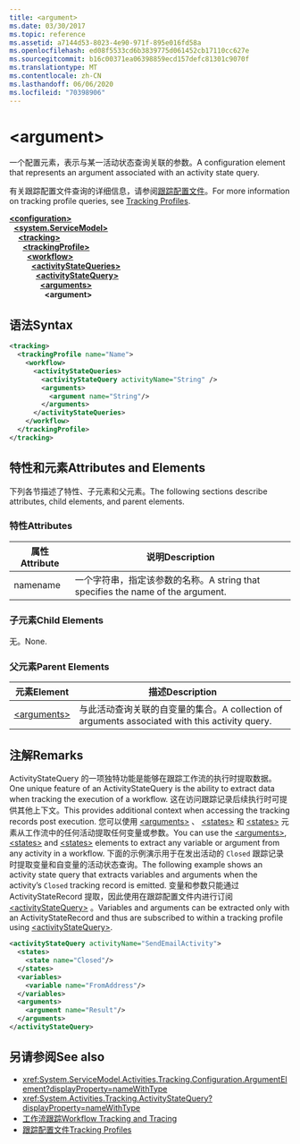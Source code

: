 ```yaml
---
title: <argument>
ms.date: 03/30/2017
ms.topic: reference
ms.assetid: a7144d53-8023-4e90-971f-895e016fd58a
ms.openlocfilehash: ed08f5533cd6b3839775d061452cb17110cc627e
ms.sourcegitcommit: b16c00371ea06398859ecd157defc81301c9070f
ms.translationtype: MT
ms.contentlocale: zh-CN
ms.lasthandoff: 06/06/2020
ms.locfileid: "70398906"
---
```

# \<argument>
<span data-ttu-id="ab155-101">一个配置元素，表示与某一活动状态查询关联的参数。</span><span class="sxs-lookup"><span data-stu-id="ab155-101">A configuration element that represents an argument associated with an activity state query.</span></span>  
  
 <span data-ttu-id="ab155-102">有关跟踪配置文件查询的详细信息，请参阅[跟踪配置文件](../../../windows-workflow-foundation/tracking-profiles.md)。</span><span class="sxs-lookup"><span data-stu-id="ab155-102">For more information on tracking profile queries, see [Tracking Profiles](../../../windows-workflow-foundation/tracking-profiles.md).</span></span>  
  
[**\<configuration>**](../configuration-element.md)\
&nbsp;&nbsp;[**\<system.ServiceModel>**](system-servicemodel-of-workflow.md)\
&nbsp;&nbsp;&nbsp;&nbsp;[**\<tracking>**](tracking.md)\
&nbsp;&nbsp;&nbsp;&nbsp;&nbsp;&nbsp;[**\<trackingProfile>**](trackingprofile.md)\
&nbsp;&nbsp;&nbsp;&nbsp;&nbsp;&nbsp;&nbsp;&nbsp;[**\<workflow>**](workflow.md)\
&nbsp;&nbsp;&nbsp;&nbsp;&nbsp;&nbsp;&nbsp;&nbsp;&nbsp;&nbsp;[**\<activityStateQueries>**](activitystatequeries.md)\
&nbsp;&nbsp;&nbsp;&nbsp;&nbsp;&nbsp;&nbsp;&nbsp;&nbsp;&nbsp;&nbsp;&nbsp;[**\<activityStateQuery>**](activitystatequery.md)\
&nbsp;&nbsp;&nbsp;&nbsp;&nbsp;&nbsp;&nbsp;&nbsp;&nbsp;&nbsp;&nbsp;&nbsp;&nbsp;&nbsp;[**\<arguments>**](arguments.md)\
&nbsp;&nbsp;&nbsp;&nbsp;&nbsp;&nbsp;&nbsp;&nbsp;&nbsp;&nbsp;&nbsp;&nbsp;&nbsp;&nbsp;&nbsp;&nbsp;**\<argument>**  
  
## <a name="syntax"></a><span data-ttu-id="ab155-103">语法</span><span class="sxs-lookup"><span data-stu-id="ab155-103">Syntax</span></span>  
  
```xml
<tracking>
  <trackingProfile name="Name">
    <workflow>
      <activityStateQueries>
        <activityStateQuery activityName="String" />
        <arguments>
          <argument name="String"/>
        </arguments>
      </activityStateQueries>
    </workflow>
  </trackingProfile>
</tracking>  
```  
  
## <a name="attributes-and-elements"></a><span data-ttu-id="ab155-104">特性和元素</span><span class="sxs-lookup"><span data-stu-id="ab155-104">Attributes and Elements</span></span>  
 <span data-ttu-id="ab155-105">下列各节描述了特性、子元素和父元素。</span><span class="sxs-lookup"><span data-stu-id="ab155-105">The following sections describe attributes, child elements, and parent elements.</span></span>  
  
### <a name="attributes"></a><span data-ttu-id="ab155-106">特性</span><span class="sxs-lookup"><span data-stu-id="ab155-106">Attributes</span></span>  
  
|<span data-ttu-id="ab155-107">属性</span><span class="sxs-lookup"><span data-stu-id="ab155-107">Attribute</span></span>|<span data-ttu-id="ab155-108">说明</span><span class="sxs-lookup"><span data-stu-id="ab155-108">Description</span></span>|  
|---------------|-----------------|  
|<span data-ttu-id="ab155-109">name</span><span class="sxs-lookup"><span data-stu-id="ab155-109">name</span></span>|<span data-ttu-id="ab155-110">一个字符串，指定该参数的名称。</span><span class="sxs-lookup"><span data-stu-id="ab155-110">A string that specifies the name of the argument.</span></span>|  
  
### <a name="child-elements"></a><span data-ttu-id="ab155-111">子元素</span><span class="sxs-lookup"><span data-stu-id="ab155-111">Child Elements</span></span>  
 <span data-ttu-id="ab155-112">无。</span><span class="sxs-lookup"><span data-stu-id="ab155-112">None.</span></span>  
  
### <a name="parent-elements"></a><span data-ttu-id="ab155-113">父元素</span><span class="sxs-lookup"><span data-stu-id="ab155-113">Parent Elements</span></span>  
  
|<span data-ttu-id="ab155-114">元素</span><span class="sxs-lookup"><span data-stu-id="ab155-114">Element</span></span>|<span data-ttu-id="ab155-115">描述</span><span class="sxs-lookup"><span data-stu-id="ab155-115">Description</span></span>|  
|-------------|-----------------|  
|[\<arguments>](arguments.md)|<span data-ttu-id="ab155-116">与此活动查询关联的自变量的集合。</span><span class="sxs-lookup"><span data-stu-id="ab155-116">A collection of arguments associated with this activity query.</span></span>|  
  
## <a name="remarks"></a><span data-ttu-id="ab155-117">注解</span><span class="sxs-lookup"><span data-stu-id="ab155-117">Remarks</span></span>  
 <span data-ttu-id="ab155-118">ActivityStateQuery 的一项独特功能是能够在跟踪工作流的执行时提取数据。</span><span class="sxs-lookup"><span data-stu-id="ab155-118">One unique feature of an ActivityStateQuery is the ability to extract data when tracking the execution of a workflow.</span></span> <span data-ttu-id="ab155-119">这在访问跟踪记录后续执行时可提供其他上下文。</span><span class="sxs-lookup"><span data-stu-id="ab155-119">This provides additional context when accessing the tracking records post execution.</span></span> <span data-ttu-id="ab155-120">您可以使用 [\<arguments>](arguments.md) 、 [\<states>](states.md) 和 [\<states>](states.md) 元素从工作流中的任何活动提取任何变量或参数。</span><span class="sxs-lookup"><span data-stu-id="ab155-120">You can use the [\<arguments>](arguments.md), [\<states>](states.md) and [\<states>](states.md) elements to extract any variable or argument from any activity in a workflow.</span></span> <span data-ttu-id="ab155-121">下面的示例演示用于在发出活动的 `Closed` 跟踪记录时提取变量和自变量的活动状态查询。</span><span class="sxs-lookup"><span data-stu-id="ab155-121">The following example shows an activity state query that extracts variables and arguments when the activity’s `Closed` tracking record is emitted.</span></span> <span data-ttu-id="ab155-122">变量和参数只能通过 ActivityStateRecord 提取，因此使用在跟踪配置文件内进行订阅 [\<activityStateQuery>](activitystatequery.md) 。</span><span class="sxs-lookup"><span data-stu-id="ab155-122">Variables and arguments can be extracted only with an ActivityStateRecord and thus are subscribed to within a tracking profile using [\<activityStateQuery>](activitystatequery.md).</span></span>  
  
```xml  
<activityStateQuery activityName="SendEmailActivity">  
  <states>  
    <state name="Closed"/>  
  </states>  
  <variables>  
    <variable name="FromAddress"/>  
  </variables>  
  <arguments>  
    <argument name="Result"/>  
  </arguments>  
</activityStateQuery>  
```  
  
## <a name="see-also"></a><span data-ttu-id="ab155-123">另请参阅</span><span class="sxs-lookup"><span data-stu-id="ab155-123">See also</span></span>

- <xref:System.ServiceModel.Activities.Tracking.Configuration.ArgumentElement?displayProperty=nameWithType>
- <xref:System.Activities.Tracking.ActivityStateQuery?displayProperty=nameWithType>
- [<span data-ttu-id="ab155-124">工作流跟踪</span><span class="sxs-lookup"><span data-stu-id="ab155-124">Workflow Tracking and Tracing</span></span>](../../../windows-workflow-foundation/workflow-tracking-and-tracing.md)
- [<span data-ttu-id="ab155-125">跟踪配置文件</span><span class="sxs-lookup"><span data-stu-id="ab155-125">Tracking Profiles</span></span>](../../../windows-workflow-foundation/tracking-profiles.md)
